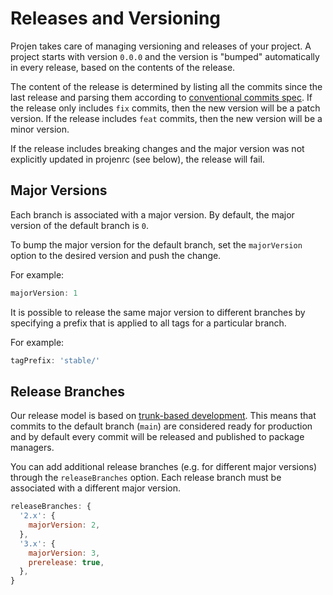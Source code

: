 # Releases and Versioning

Projen takes care of managing versioning and releases of your project. A project starts with version `0.0.0` and the version 
is "bumped" automatically in every release, based on the contents of the release.

The content of the release is determined by listing all the commits since the last release and parsing them according to
[conventional commits spec](https://www.conventionalcommits.org/en/v1.0.0/). If the release only includes `fix` commits, then
the new version will be a patch version. If the release includes `feat` commits, then the new version will be a minor version.

If the release includes breaking changes and the major version was not explicitly updated in projenrc (see below), the release will fail.

## Major Versions

Each branch is associated with a major version. By default, the major version of the default branch is `0`. 

To bump the major version for the default branch, set the `majorVersion` option to the desired version and push the change.

For example:

```js
majorVersion: 1
```

It is possible to release the same major version to different branches by specifying a prefix that is applied to all tags for a particular branch.

For example:

```js
tagPrefix: 'stable/'
```

## Release Branches

Our release model is based on [trunk-based development](https://trunkbaseddevelopment.com/). This means that commits to the default 
branch (`main`) are considered ready for production and by default every commit will be released and published to package managers.

You can add additional release branches (e.g. for different major versions) through the `releaseBranches` option. Each release branch must
be associated with a different major version.

```js
releaseBranches: {
  '2.x': {
    majorVersion: 2,
  },
  '3.x': {
    majorVersion: 3,
    prerelease: true,
  },
}
```

